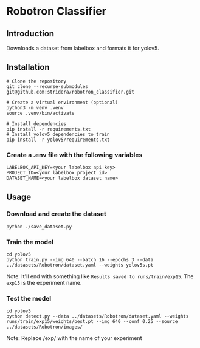 # Robotron Classifier

## Introduction

Downloads a dataset from labelbox and formats it for yolov5.

## Installation

```
# Clone the repository
git clone --recurse-submodules git@github.com:stridera/robotron_classifier.git

# Create a virtual environment (optional)
python3 -m venv .venv
source .venv/bin/activate

# Install dependencies
pip install -r requirements.txt
# Install yolov5 dependencies to train
pip install -r yolov5/requirements.txt
```

### Create a .env file with the following variables

```
LABELBOX_API_KEY=<your labelbox api key>
PROJECT_ID=<your labelbox project id>
DATASET_NAME=<your labelbox dataset name>
```

## Usage

### Download and create the dataset

```
python ./save_dataset.py
```

### Train the model

```
cd yolov5
python train.py --img 640 --batch 16 --epochs 3 --data ../datasets/Robotron/dataset.yaml --weights yolov5s.pt
```

Note: It'll end with something like `Results saved to runs/train/exp15`. The `exp15` is the experiment name.

### Test the model

```
cd yolov5
python detect.py --data ../datasets/Robotron/dataset.yaml --weights runs/train/exp15/weights/best.pt --img 640 --conf 0.25 --source ../datasets/Robotron/images/
```

Note: Replace /exp/ with the name of your experiment
